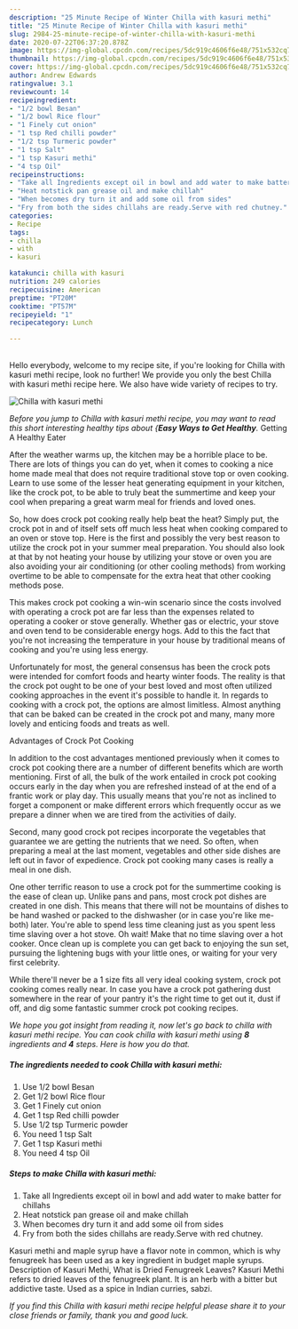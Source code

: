 ```yaml
---
description: "25 Minute Recipe of Winter Chilla with kasuri methi"
title: "25 Minute Recipe of Winter Chilla with kasuri methi"
slug: 2984-25-minute-recipe-of-winter-chilla-with-kasuri-methi
date: 2020-07-22T06:37:20.878Z
image: https://img-global.cpcdn.com/recipes/5dc919c4606f6e48/751x532cq70/chilla-with-kasuri-methi-recipe-main-photo.jpg
thumbnail: https://img-global.cpcdn.com/recipes/5dc919c4606f6e48/751x532cq70/chilla-with-kasuri-methi-recipe-main-photo.jpg
cover: https://img-global.cpcdn.com/recipes/5dc919c4606f6e48/751x532cq70/chilla-with-kasuri-methi-recipe-main-photo.jpg
author: Andrew Edwards
ratingvalue: 3.1
reviewcount: 14
recipeingredient:
- "1/2 bowl Besan"
- "1/2 bowl Rice flour"
- "1 Finely cut onion"
- "1 tsp Red chilli powder"
- "1/2 tsp Turmeric powder"
- "1 tsp Salt"
- "1 tsp Kasuri methi"
- "4 tsp Oil"
recipeinstructions:
- "Take all Ingredients except oil in bowl and add water to make batter for chillahs"
- "Heat notstick pan grease oil and make chillah"
- "When becomes dry turn it and add some oil from sides"
- "Fry from both the sides chillahs are ready.Serve with red chutney."
categories:
- Recipe
tags:
- chilla
- with
- kasuri

katakunci: chilla with kasuri 
nutrition: 249 calories
recipecuisine: American
preptime: "PT20M"
cooktime: "PT57M"
recipeyield: "1"
recipecategory: Lunch

---
```

<br>
Hello everybody, welcome to my recipe site, if you're looking for Chilla with kasuri methi recipe, look no further! We provide you only the best Chilla with kasuri methi recipe here. We also have wide variety of recipes to try.
<br>


![Chilla with kasuri methi](https://img-global.cpcdn.com/recipes/5dc919c4606f6e48/751x532cq70/chilla-with-kasuri-methi-recipe-main-photo.jpg)

<i>Before you jump to Chilla with kasuri methi recipe, you may want to read this short interesting healthy tips about {<strong>Easy Ways to Get Healthy</strong>.</i>
Getting A Healthy Eater


After the weather warms up, the kitchen may be a horrible place to be. There are lots of things you can do yet, when it comes to cooking a nice home made meal that does not require traditional stove top or oven cooking. Learn to use some of the lesser heat generating equipment in your kitchen, like the crock pot, to be able to truly beat the summertime and keep your cool when preparing a great warm meal for friends and loved ones.

So, how does crock pot cooking really help beat the heat? Simply put, the crock pot in and of itself sets off much less heat when cooking compared to an oven or stove top. Here is the first and possibly the very best reason to utilize the crock pot in your summer meal preparation. You should also look at that by not heating your house by utilizing your stove or oven you are also avoiding your air conditioning (or other cooling methods) from working overtime to be able to compensate for the extra heat that other cooking methods pose.

This makes crock pot cooking a win-win scenario since the costs involved with operating a crock pot are far less than the expenses related to operating a cooker or stove generally. Whether gas or electric, your stove and oven tend to be considerable energy hogs. Add to this the fact that you're not increasing the temperature in your house by traditional means of cooking and you're using less energy.

Unfortunately for most, the general consensus has been the crock pots were intended for comfort foods and hearty winter foods.  The reality is that the crock pot ought to be one of your best loved and most often utilized cooking approaches in the event it's possible to handle it. In regards to cooking with a crock pot, the options are almost limitless.  Almost anything that can be baked can be created in the crock pot and many, many more lovely and enticing foods and treats as well.

Advantages of Crock Pot Cooking

In addition to the cost advantages mentioned previously when it comes to crock pot cooking there are a number of different benefits which are worth mentioning. First of all, the bulk of the work entailed in crock pot cooking occurs early in the day when you are refreshed instead of at the end of a frantic work or play day. This usually means that you're not as inclined to forget a component or make different errors which frequently occur as we prepare a dinner when we are tired from the activities of daily.

Second, many good crock pot recipes incorporate the vegetables that guarantee we are getting the nutrients that we need. So often, when preparing a meal at the last moment, vegetables and other side dishes are left out in favor of expedience. Crock pot cooking many cases is really a meal in one dish.

One other terrific reason to use a crock pot for the summertime cooking is the ease of clean up.  Unlike pans and pans, most crock pot dishes are created in one dish. This means that there will not be mountains of dishes to be hand washed or packed to the dishwasher (or in case you're like me-both) later. You're able to spend less time cleaning just as you spent less time slaving over a hot stove. Oh wait! Make that no time slaving over a hot cooker. Once clean up is complete you can get back to enjoying the sun set, pursuing the lightening bugs with your little ones, or waiting for your very first celebrity.

While there'll never be a 1 size fits all very ideal cooking system, crock pot cooking comes really near. In case you have a crock pot gathering dust somewhere in the rear of your pantry it's the right time to get out it, dust if off, and dig some fantastic summer crock pot cooking recipes.


<i>We hope you got insight from reading it, now let's go back to chilla with kasuri methi recipe. You can cook chilla with kasuri methi using <strong>8</strong> ingredients and <strong>4</strong> steps. Here is how you do that.
</i>

##### The ingredients needed to cook Chilla with kasuri methi:

1. Use 1/2 bowl Besan
1. Get 1/2 bowl Rice flour
1. Get 1 Finely cut onion
1. Get 1 tsp Red chilli powder
1. Use 1/2 tsp Turmeric powder
1. You need 1 tsp Salt
1. Get 1 tsp Kasuri methi
1. You need 4 tsp Oil


##### Steps to make Chilla with kasuri methi:

1. Take all Ingredients except oil in bowl and add water to make batter for chillahs
1. Heat notstick pan grease oil and make chillah
1. When becomes dry turn it and add some oil from sides
1. Fry from both the sides chillahs are ready.Serve with red chutney.


Kasuri methi and maple syrup have a flavor note in common, which is why fenugreek has been used as a key ingredient in budget maple syrups. Description of Kasuri Methi, What is Dried Fenugreek Leaves? Kasuri Methi refers to dried leaves of the fenugreek plant. It is an herb with a bitter but addictive taste. Used as a spice in Indian curries, sabzi. 

<i>If you find this Chilla with kasuri methi recipe helpful please share it to your close friends or family, thank you and good luck.</i>
